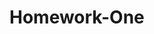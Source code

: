 # Homework-One
<!--
This is a homework assignment for refactoring html/css code by proper SEO standards for a hypothetical media company
App URL: https://kccho2254.github.io/Homework-One/
Github Repo: https://github.com/kccho2254/Homework-One
Screenshot Preview: https://raw.githubusercontent.com/kccho2254/Homework-One/main/01-html-css-git-homework-demo.png
>
